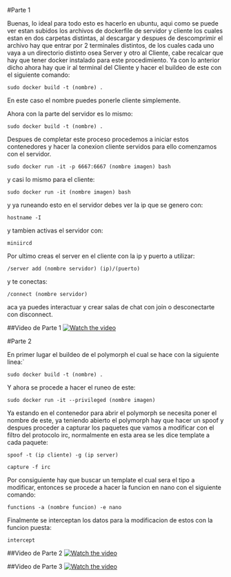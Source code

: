 #Parte 1

Buenas, lo ideal para todo esto es hacerlo en ubuntu, aqui como se puede ver estan subidos los archivos de dockerfile de servidor y cliente los cuales estan en dos carpetas distintas, al descargar y despues de descomprimir el archivo hay que entrar por 2 terminales distintos, de los cuales cada uno vaya a un directorio distinto osea Server y otro al Cliente, cabe recalcar que hay que tener docker instalado para este procedimiento.
Ya con lo anterior dicho ahora hay que ir al terminal del Cliente y hacer el buildeo de este con el siguiente comando:

`sudo docker build -t (nombre) .`

En este caso el nombre puedes ponerle cliente simplemente.

Ahora con la parte del servidor es lo mismo:

`sudo docker build -t (nombre) .`

Despues de completar este proceso procedemos a iniciar estos contenedores y hacer la conexion cliente servidos para ello comenzamos con el servidor.

`sudo docker run -it -p 6667:6667 (nombre imagen) bash`

y casi lo mismo para el cliente:

`sudo docker run -it (nombre imagen) bash`

y ya runeando esto en el servidor debes ver la ip que se genero con:

`hostname -I`

y tambien activas el servidor con:

`miniircd`

Por ultimo creas el server en el cliente con la ip y puerto a utilizar:

```/server add (nombre servidor) (ip)/(puerto)```

y te conectas:

`/connect (nombre servidor)`

aca ya puedes interactuar y crear salas de chat con join o desconectarte con disconnect.

##Video de Parte 1
[![Watch the video](https://i9.ytimg.com/vi/3cxRaPQ2Wj8/mq2.jpg?sqp=CNyHmpUG&rs=AOn4CLAuw1s6kPby-vElu4mbHobxs4LnfQ)](https://youtu.be/3cxRaPQ2Wj8)

#Parte 2

En primer lugar el buildeo de el polymorph el cual se hace con la siguiente linea:`

```sudo docker build -t (nombre) .```

Y ahora se procede a hacer el runeo de este:

```sudo docker run -it --privileged (nombre imagen)```

Ya estando en el contenedor para abrir el polymorph se necesita poner el nombre de este, ya teniendo abierto el polymorph hay que hacer un spoof y despues proceder a capturar los paquetes que vamos a modificar con el filtro del protocolo irc, normalmente en esta area se les dice template a cada paquete:

```spoof -t (ip cliente) -g (ip server)```

```capture -f irc```

Por consiguiente hay que buscar un template el cual sera el tipo a modificar, entonces se procede a hacer la funcion en nano con el siguiente comando:

```functions -a (nombre funcion) -e nano```

Finalmente se interceptan los datos para la modificacion de estos con la funcion puesta:

```intercept```

##Video de Parte 2
[![Watch the video](https://i9.ytimg.com/vi/4odwaBsF224/mq2.jpg?sqp=CIiKmpUG&rs=AOn4CLBFmN0bMqIKkKazObApJWb_QVxkVQ)](https://youtu.be/4odwaBsF224)

##Video de Parte 3
[![Watch the video](https://i9.ytimg.com/vi/4odwaBsF224/mq2.jpg?sqp=CIiKmpUG&rs=AOn4CLBFmN0bMqIKkKazObApJWb_QVxkVQ)]([https://youtu.be/4odwaBsF224](https://youtu.be/A3cpDhkupqI))
